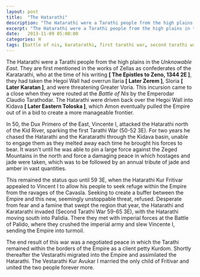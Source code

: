 ```yaml
---
layout: post
title:  "The Hatarathi"
description: "The Hatarathi were a Tarathi people from the high plains in the Unknowable East."
excerpt: "The Hatarathi were a Tarathi people from the high plains in the *Unknowable East*. They are first mentioned in the works of Zellas as confederates of the Karatarathi, who at the time of his writing [ The Epistles to Zeno, 1344 2E ], they had taken the Hegoi Wall had overrun Ilaria [ Later Zerem ], Sloria [ Later Karatan ], and were threatening Greater Voria."
date:   2013-11-09 05:00:00
categories: H
tags: [battle of nis, karatarathi, first tarathi war, second tarathi war, battle of palido, vestarathi]
---
```


The Hatarathi were a Tarathi people from the high plains in the *Unknowable East*. They are first mentioned in the works of Zellas as confederates of the Karatarathi, who at the time of his writing **[ The Epistles to Zeno, 1344 2E ]**, they had taken the Hegoi Wall had overrun Ilaria **[ Later Zerem ]**, Sloria **[ Later Karatan ]**, and were threatening Greater Voria. This incursion came to a close when they were routed at the *Battle of Nis* by the Emperodar Claudio Tarathodar. The Hatarathi were driven back over the Hegoi Wall into Kidava **[ Later Eastern Toloska ]**, which Amon eventually pulled the Empire out of in a bid to create a more manageable frontier.

In 50, the Dux Primero of the East, Vincente I, attacked the Hatarathi north of the Kid River, sparking the first Tarathi War (50-52 3E). For two years he chased the Hatarathi and the Karatarathi through the Kidava basin, unable to engage them as they melted away each time he brought his forces to bear. It wasn't until he was able to pin a large force against the Zeged Mountains in the north and force a damaging peace in which hostages and jade were taken, which was to be followed by an annual tribute of jade and amber in vast quantities.

This remained the status quo until 59 3E, when the Hatarathi Kur Fritivar appealed to Vincent I to allow his people to seek refuge within the Empire from the ravages of the Cavasla. Seeking to create a buffer between the Empire and this new, seemingly unstoppable threat, refused. Desperate from fear and a famine that swept the region that year, the Hatarathi and Karatarathi invaded (Second Tarathi War 59-65 3E), with the Hatarathi moving south into Palidia. There they met with imperial forces at the Battle of Palido, where they crushed the imperial army and slew Vincente I, sending the Empire into turmoil.

The end result of this war was a negotiated peace in which the Tarathi remained within the borders of the Empire as a client petty Kurdom. Shortly thereafter the Vestarathi migrated into the Empire and assimilated the Hatarathi. The Vestarathi Kur Avukar I married the only child of Fritivar and united the two people forever more.